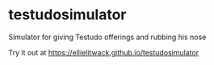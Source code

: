 # testudosimulator
Simulator for giving Testudo offerings and rubbing his nose

Try it out at https://ellielitwack.github.io/testudosimulator
